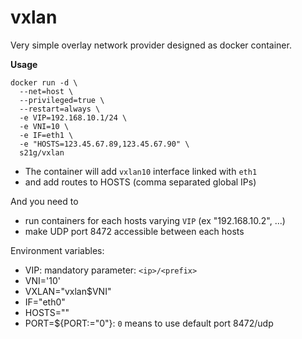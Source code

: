 # vxlan

Very simple overlay network provider designed as docker container.

**Usage**

```
docker run -d \
  --net=host \
  --privileged=true \
  --restart=always \
  -e VIP=192.168.10.1/24 \
  -e VNI=10 \
  -e IF=eth1 \
  -e "HOSTS=123.45.67.89,123.45.67.90" \
  s21g/vxlan
```

 * The container will add `vxlan10` interface linked with `eth1`
 * and add routes to HOSTS (comma separated global IPs)
 
And you need to 

 * run containers for each hosts varying `VIP` (ex "192.168.10.2", ...)
 * make UDP port 8472 accessible between each hosts

Environment variables:

 * VIP: mandatory parameter: `<ip>/<prefix>`
 * VNI='10'
 * VXLAN="vxlan$VNI"
 * IF="eth0"
 * HOSTS=""
 * PORT=${PORT:="0"}: `0` means to use default port 8472/udp
